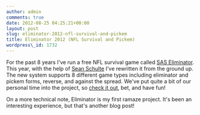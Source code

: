 ```yaml
---
author: admin
comments: true
date: 2012-08-25 04:25:21+00:00
layout: post
slug: eliminator-2012-nfl-survival-and-pickem
title: Eliminator 2012 (NFL Survival and Pickem)
wordpress\_id: 1732
---
```


For the past 8 years I've run a free NFL survival game called [SAS Eliminator](http://saseliminator.com). This year, with the help of [Sean Schulte](http://vikinghammer.com) I've rewritten it from the ground up. The new system supports 8 different game types including eliminator and pickem forms, reverse, and against the spread. We've put quite a bit of our personal time into the project, so [check it out](http://saseliminator.com), bet, and have fun!

On a more technical note, Eliminator is my first ramaze project. It's been an interesting experience, but that's another blog post!
